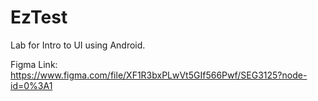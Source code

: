 # EzTest
Lab for Intro to UI using Android.


Figma Link: https://www.figma.com/file/XF1R3bxPLwVt5GIf566Pwf/SEG3125?node-id=0%3A1
